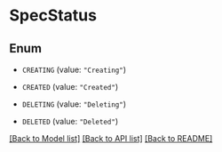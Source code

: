 # SpecStatus

## Enum


* `CREATING` (value: `"Creating"`)

* `CREATED` (value: `"Created"`)

* `DELETING` (value: `"Deleting"`)

* `DELETED` (value: `"Deleted"`)


[[Back to Model list]](../README.md#documentation-for-models) [[Back to API list]](../README.md#documentation-for-api-endpoints) [[Back to README]](../README.md)



